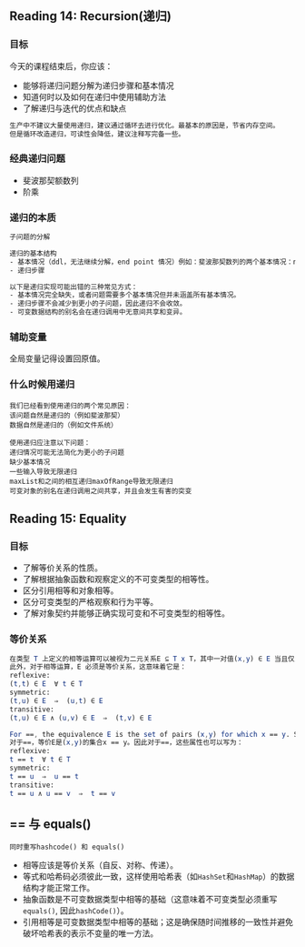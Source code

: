 ##  Reading 14: Recursion(递归)

###  目标

今天的课程结束后，你应该：

- 能够将递归问题分解为递归步骤和基本情况
- 知道何时以及如何在递归中使用辅助方法
- 了解递归与迭代的优点和缺点

```latex
生产中不建议大量使用递归，建议通过循环去进行优化。最基本的原因是，节省内存空间。
但是循环改造递归，可读性会降低，建议注释写完备一些。
```

### 经典递归问题

- 斐波那契额数列
- 阶乘

### 递归的本质

```latex
子问题的分解

递归的基本结构
- 基本情况（ddl，无法继续分解，end point 情况）例如：斐波那契数列的两个基本情况：n=0，n=1
- 递归步骤

以下是递归实现可能出错的三种常见方式：
- 基本情况完全缺失，或者问题需要多个基本情况但并未涵盖所有基本情况。
- 递归步骤不会减少到更小的子问题，因此递归不会收敛。
- 可变数据结构的别名会在递归调用中无意间共享和变异。
```

### 辅助变量

全局变量记得设置回原值。

### 什么时候用递归

```
我们已经看到使用递归的两个常见原因：
该问题自然是递归的（例如斐波那契）
数据自然是递归的（例如文件系统）

使用递归应注意以下问题：
递归情况可能无法简化为更小的子问题
缺少基本情况
一些输入导致无限递归
maxList和之间的相互递归maxOfRange导致无限递归
可变对象的别名在递归调用之间共享，并且会发生有害的突变
```

## Reading 15: Equality

### 目标

- 了解等价关系的性质。
- 了解根据抽象函数和观察定义的不可变类型的相等性。
- 区分引用相等和对象相等。
- 区分可变类型的严格观察和行为平等。
- 了解对象契约并能够正确实现可变和不可变类型的相等性。

### 等价关系

```mathematica
在类型 T 上定义的相等运算可以被视为二元关系E ⊆ T x T，其中一对值(x,y) ∈ E 当且仅当根据 E 认为x和y相等。
此外，对于相等运算，E 必须是等价关系，这意味着它是：
reflexive:
(t,t) ∈ E  ∀ t ∈ T
symmetric:
(t,u) ∈ E  ⇒  (u,t) ∈ E
transitive:
(t,u) ∈ E ∧ (u,v) ∈ E  ⇒  (t,v) ∈ E

For ==, the equivalence E is the set of pairs (x,y) for which x == y. So for ==, these properties can also be written as:
对于==，等价E是(x,y)的集合x == y。因此对于==，这些属性也可以写为：
reflexive:
t == t  ∀ t ∈ T
symmetric:
t == u  ⇒  u == t
transitive:
t == u ∧ u == v  ⇒  t == v
```

## == 与 equals()

```
同时重写hashcode() 和 equals() 
```

- 相等应该是等价关系（自反、对称、传递）。
- 等式和哈希码必须彼此一致，这样使用哈希表（如`HashSet`和`HashMap`）的数据结构才能正常工作。
- 抽象函数是不可变数据类型中相等的基础（这意味着不可变类型必须重写`equals()`, 因此`hashCode()`）。
- 引用相等是可变数据类型中相等的基础；这是确保随时间推移的一致性并避免破坏哈希表的表示不变量的唯一方法。